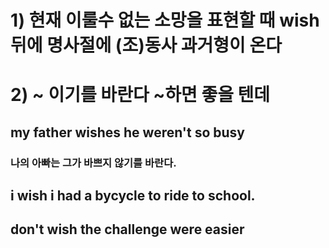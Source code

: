 # 1) 현재 이룰수 없는 소망을 표현할 때 wish 뒤에 명사절에 (조)동사 과거형이 온다 

# 2) ~ 이기를 바란다 ~하면 좋을 텐데


## my father wishes he weren't so busy 
### 나의 아빠는 그가 바쁘지 않기를 바란다.
## i wish i had a bycycle to ride to school. 

## don't wish the challenge were easier 

##  

##


